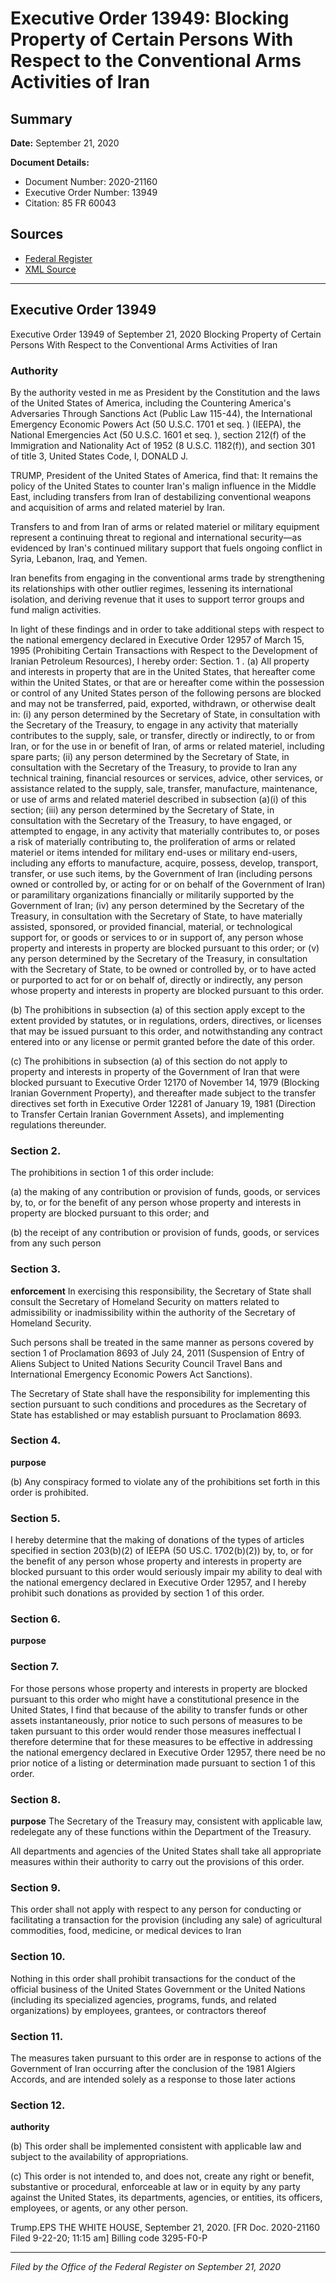 # Executive Order 13949: Blocking Property of Certain Persons With Respect to the Conventional Arms Activities of Iran

## Summary

**Date:** September 21, 2020

**Document Details:**
- Document Number: 2020-21160
- Executive Order Number: 13949
- Citation: 85 FR 60043

## Sources
- [Federal Register](https://www.federalregister.gov/documents/2020/09/23/2020-21160/blocking-property-of-certain-persons-with-respect-to-the-conventional-arms-activities-of-iran)
- [XML Source](https://www.federalregister.gov/documents/full_text/xml/2020/09/23/2020-21160.xml)

---

## Executive Order 13949

Executive Order 13949 of September 21, 2020
Blocking Property of Certain Persons With Respect to the Conventional Arms Activities of Iran
### Authority

By the authority vested in me as President by the Constitution and the laws of the United States of America, including the Countering America's Adversaries Through Sanctions Act (Public Law 115-44), the International Emergency Economic Powers Act (50 U.S.C. 1701 
et seq.
) (IEEPA), the National Emergencies Act (50 U.S.C. 1601 
et seq.
), section 212(f) of the Immigration and Nationality Act of 1952 (8 U.S.C. 1182(f)), and section 301 of title 3, United States Code,
I, DONALD J.

TRUMP, President of the United States of America, find that:
It remains the policy of the United States to counter Iran's malign influence in the Middle East, including transfers from Iran of destabilizing conventional weapons and acquisition of arms and related materiel by Iran.

Transfers to and from Iran of arms or related materiel or military equipment represent a continuing threat to regional and international security—as evidenced by Iran's continued military support that fuels ongoing conflict in Syria, Lebanon, Iraq, and Yemen.

Iran benefits from engaging in the conventional arms trade by strengthening its relationships with other outlier regimes, lessening its international isolation, and deriving revenue that it uses to support terror groups and fund malign activities.

In light of these findings and in order to take additional steps with respect to the national emergency declared in Executive Order 12957 of March 15, 1995 (Prohibiting Certain Transactions with Respect to the Development of Iranian Petroleum Resources), I hereby order:
Section. 1
. (a) All property and interests in property that are in the United States, that hereafter come within the United States, or that are or hereafter come within the possession or control of any United States person of the following persons are blocked and may not be transferred, paid, exported, withdrawn, or otherwise dealt in:
    (i) any person determined by the Secretary of State, in consultation with the Secretary of the Treasury, to engage in any activity that materially contributes to the supply, sale, or transfer, directly or indirectly, to or from Iran, or for the use in or benefit of Iran, of arms or related materiel, including spare parts;
    (ii) any person determined by the Secretary of State, in consultation with the Secretary of the Treasury, to provide to Iran any technical training, financial resources or services, advice, other services, or assistance related to the supply, sale, transfer, manufacture, maintenance, or use of arms and related materiel described in subsection (a)(i) of this section;
    (iii) any person determined by the Secretary of State, in consultation with the Secretary of the Treasury, to have engaged, or attempted to engage, in any activity that materially contributes to, or poses a risk of materially contributing to, the proliferation of arms or related materiel or items intended for military end-uses or military end-users, including any efforts to manufacture, acquire, possess, develop, transport, transfer, or use such items, by the Government of Iran (including persons owned or controlled by, or acting for or on behalf of the Government of Iran) or paramilitary organizations financially or militarily supported by the Government of Iran;
    (iv) any person determined by the Secretary of the Treasury, in consultation with the Secretary of State, to have materially assisted, sponsored, or provided financial, material, or technological support for, or goods or services to or in support of, any person whose property and interests in property are blocked pursuant to this order; or
    (v) any person determined by the Secretary of the Treasury, in consultation with the Secretary of State, to be owned or controlled by, or to have acted or purported to act for or on behalf of, directly or indirectly, any person whose property and interests in property are blocked pursuant to this order.

(b) The prohibitions in subsection (a) of this section apply except to the extent provided by statutes, or in regulations, orders, directives, or licenses that may be issued pursuant to this order, and notwithstanding any contract entered into or any license or permit granted before the date of this order.

(c) The prohibitions in subsection (a) of this section do not apply to property and interests in property of the Government of Iran that were blocked pursuant to Executive Order 12170 of November 14, 1979 (Blocking Iranian Government Property), and thereafter made subject to the transfer directives set forth in Executive Order 12281 of January 19, 1981 (Direction to Transfer Certain Iranian Government Assets), and implementing regulations thereunder.
### Section 2.

The prohibitions in section 1 of this order include:

(a) the making of any contribution or provision of funds, goods, or services by, to, or for the benefit of any person whose property and interests in property are blocked pursuant to this order; and

(b) the receipt of any contribution or provision of funds, goods, or services from any such person
### Section 3.

**enforcement**
 In exercising this responsibility, the Secretary of State shall consult the Secretary of Homeland Security on matters related to admissibility or inadmissibility within the authority of the Secretary of Homeland Security.

Such persons shall be treated in the same manner as persons covered by section 1 of Proclamation 8693 of July 24, 2011 (Suspension of Entry of Aliens Subject to United Nations Security Council Travel Bans and International Emergency Economic Powers Act Sanctions).

The Secretary of State shall have the responsibility for implementing this section pursuant to such conditions and procedures as the Secretary of State has established or may establish pursuant to Proclamation 8693.
### Section 4.

**purpose**

(b) Any conspiracy formed to violate any of the prohibitions set forth in this order is prohibited.
### Section 5.

I hereby determine that the making of donations of the types of articles specified in section 203(b)(2) of IEEPA (50 US.C. 1702(b)(2)) by, to, or for the benefit of any person whose property and interests in property are blocked pursuant to this order would seriously impair my ability to deal with the national emergency declared in Executive Order 12957, and I hereby prohibit such donations as provided by section 1 of this order.
### Section 6.

**purpose**

### Section 7.

For those persons whose property and interests in property are blocked pursuant to this order who might have a constitutional presence in the United States, I find that because of the ability to transfer funds or other assets instantaneously, prior notice to such persons of measures to be taken pursuant to this order would render those measures ineffectual I therefore determine that for these measures to be effective in addressing the national emergency declared in Executive Order 12957, there need be no prior notice of a listing or determination made pursuant to section 1 of this order.
### Section 8.

**purpose**
 The Secretary of the Treasury may, consistent with applicable law, redelegate any of these functions within the Department of the Treasury.

All departments and agencies of the United States shall take all appropriate measures within their authority to carry out the provisions of this order.
### Section 9.

This order shall not apply with respect to any person for conducting or facilitating a transaction for the provision (including any sale) of agricultural commodities, food, medicine, or medical devices to Iran
### Section 10.

Nothing in this order shall prohibit transactions for the conduct of the official business of the United States Government or the United Nations (including its specialized agencies, programs, funds, and related organizations) by employees, grantees, or contractors thereof
### Section 11.

The measures taken pursuant to this order are in response to actions of the Government of Iran occurring after the conclusion of the 1981 Algiers Accords, and are intended solely as a response to those later actions
### Section 12.

**authority**

(b) This order shall be implemented consistent with applicable law and subject to the availability of appropriations.

(c) This order is not intended to, and does not, create any right or benefit, substantive or procedural, enforceable at law or in equity by any party against the United States, its departments, agencies, or entities, its officers, employees, or agents, or any other person.

Trump.EPS
THE WHITE HOUSE,
September 21, 2020.
[FR Doc. 2020-21160 
Filed 9-22-20; 11:15 am]
Billing code 3295-F0-P

---

*Filed by the Office of the Federal Register on September 21, 2020*
